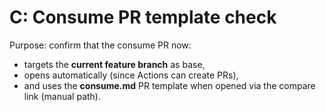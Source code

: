 <!--
title: "test-C: Consume PR template check"
labels: ["test","ci","github-admin","phase:phase-0"]
assignees: ["mfortin014"]
uid: "test-c-maintain-test-008"
parent_uid: "auto-gh-epic"
type: "Chore"
status: "Todo"
priority: "P2"
target: "mvp-0.7.0"
area: "ci"
doc: "docs/policy/ci_minimal.md"
project: "test"
-->

# C: Consume PR template check

Purpose: confirm that the consume PR now:

- targets the **current feature branch** as base,
- opens automatically (since Actions can create PRs),
- and uses the **consume.md** PR template when opened via the compare link (manual path).
